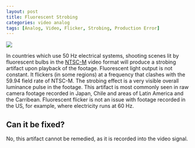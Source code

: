 ```yaml
---
layout: post
title: Fluorescent Strobing
categories: video analog
tags: [Analog, Video, Flicker, Strobing, Production Error]
---
```


<img src="{{ site.baseurl }}/images/Fluorescent_Strobing_Flat.jpg">

In countries which use 50 Hz electrical systems, shooting scenes lit by fluorescent bulbs in the [NTSC-M](http://en.wikipedia.org/wiki/NTSC#NTSC-M) video format will produce a strobing artifact upon playback of the footage. Fluorescent light output is not constant. It flickers (in some regions) at a frequency that clashes with the 59.94 field rate of NTSC-M. The strobing effect is a very visible overall luminance pulse in the footage. This artifact is most commonly seen in raw camera footage recorded in Japan, Chile and areas of Latin America and the Carribean. Fluorescent flicker is not an issue with footage recorded in the US, for example, where electricity runs at 60 Hz.

## Can it be fixed?

No, this artifact cannot be remedied, as it is recorded into the video signal.
